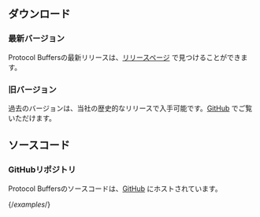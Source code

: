 ## ダウンロード

### 最新バージョン

Protocol Buffersの最新リリースは、[リリースページ](https://github.com/protocolbuffers/protobuf/releases/latest) で見つけることができます。

### 旧バージョン

過去のバージョンは、当社の歴史的なリリースで入手可能です。[GitHub](https://github.com/protocolbuffers/protobuf/releases) でご覧いただけます。

## ソースコード

### GitHubリポジトリ

Protocol Buffersのソースコードは、[GitHub](https://github.com/protocolbuffers/protobuf) にホストされています。 

{/*examples*/}
